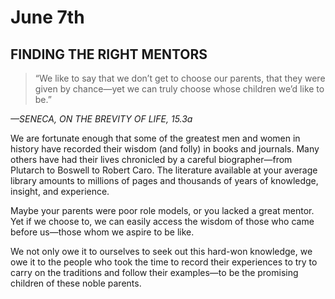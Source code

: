 # June 7th
## FINDING THE RIGHT MENTORS

> “We like to say that we don’t get to choose our parents, that they were given by chance—yet we can truly choose whose children we’d like to be.”

*—SENECA, ON THE BREVITY OF LIFE, 15.3a*

We are fortunate enough that some of the greatest men and women in history have recorded their wisdom (and folly) in books and journals. Many others have had their lives chronicled by a careful biographer—from Plutarch to Boswell to Robert Caro. The literature available at your average library amounts to millions of pages and thousands of years of knowledge, insight, and experience.

Maybe your parents were poor role models, or you lacked a great mentor. Yet if we choose to, we can easily access the wisdom of those who came before us—those whom we aspire to be like.

We not only owe it to ourselves to seek out this hard-won knowledge, we owe it to the people who took the time to record their experiences to try to carry on the traditions and follow their examples—to be the promising children of these noble parents.

